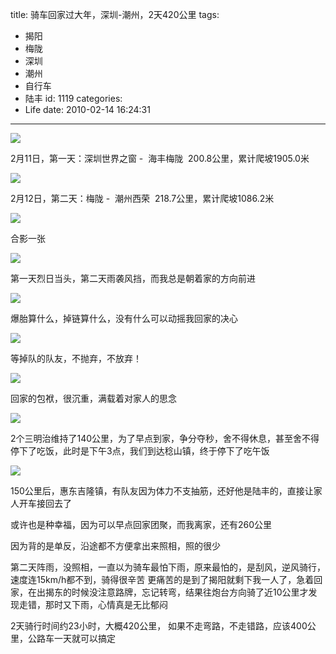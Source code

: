 title: 骑车回家过大年，深圳-潮州，2天420公里
tags:
  - 揭阳
  - 梅陇
  - 深圳
  - 潮州
  - 自行车
  - 陆丰
id: 1119
categories:
  - Life
date: 2010-02-14 16:24:31
---
![](/images/2010/02/14_201011300028126224_6969.jpg)

2月11日，第一天：深圳世界之窗 -&nbsp; 海丰梅陇&nbsp; 200.8公里，累计爬坡1905.0米
<!--more-->
![](/images/2010/02/14_201011300028211584_6970.jpg)

2月12日，第二天：梅陇 -&nbsp; 潮州西荣&nbsp; 218.7公里，累计爬坡1086.2米

![](/images/2010/02/14_201011300029263806_6971.jpg)

合影一张

![](/images/2010/02/14_201011300031018271_6972.jpg)

第一天烈日当头，第二天雨袭风挡，而我总是朝着家的方向前进

![](/images/2010/02/14_201011300031280581_6973.jpg)

爆胎算什么，掉链算什么，没有什么可以动摇我回家的决心

![](/images/2010/02/14_201011300032078304_6974.jpg)

等掉队的队友，不抛弃，不放弃！

![](/images/2010/02/14_201011300033033756_6975.jpg)

回家的包袱，很沉重，满载着对家人的思念

![](/images/2010/02/14_201011300033216112_6976.jpg)

2个三明治维持了140公里，为了早点到家，争分夺秒，舍不得休息，甚至舍不得停下了吃饭，此时是下午3点，我们到达稔山镇，终于停下了吃午饭

![](/images/2010/02/14_201011300033408076_6977.jpg)

150公里后，惠东吉隆镇，有队友因为体力不支抽筋，还好他是陆丰的，直接让家人开车接回去了

或许也是种幸福，因为可以早点回家团聚，而我离家，还有260公里

因为背的是单反，沿途都不方便拿出来照相，照的很少

第二天阵雨，没照相，一直以为骑车最怕下雨，原来最怕的，是刮风，逆风骑行，速度连15km/h都不到，骑得很辛苦
更痛苦的是到了揭阳就剩下我一人了，急着回家，在出揭东的时候没注意路牌，忘记转弯，结果往炮台方向骑了近10公里才发现走错，那时又下雨，心情真是无比郁闷

2天骑行时间约23小时，大概420公里，
如果不走弯路，不走错路，应该400公里，公路车一天就可以搞定